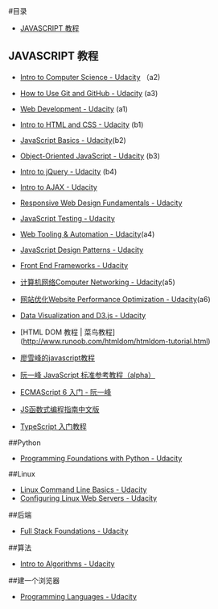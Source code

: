 

#目录
* [JAVASCRIPT 教程](#javascript)




## <a id="javascript"></a> JAVASCRIPT 教程
* [Intro to Computer Science - Udacity](https://classroom.udacity.com/courses/cs101/lessons/48299949/concepts/486985440923) （a2)


* [How to Use Git and GitHub - Udacity](https://classroom.udacity.com/courses/ud775/lessons/2980038599/concepts/29607789240923) (a3)

* [Web Development - Udacity](https://classroom.udacity.com/courses/cs253/lessons/48737165/concepts/487234000923#) (a1)



* [Intro to HTML and CSS - Udacity](https://classroom.udacity.com/courses/ud304/lessons/2617868617/concepts/27713785570923) (b1)

* [JavaScript Basics - Udacity](https://classroom.udacity.com/courses/ud804/lessons/1946788554/concepts/25505685350923)(b2)
* [Object-Oriented JavaScript - Udacity](https://classroom.udacity.com/courses/ud015/lessons/2593668697/concepts/29558186840923#) (b3)
* [Intro to jQuery - Udacity](https://classroom.udacity.com/courses/ud245/lessons/3314378535/concepts/33166386820923) (b4)
* [Intro to AJAX - Udacity](https://classroom.udacity.com/courses/ud110/lessons/3174548544/concepts/31591285700923)
* [Responsive Web Design Fundamentals - Udacity](https://classroom.udacity.com/courses/ud893/lessons/3523969367/concepts/35511291480923)
* [JavaScript Testing - Udacity](https://classroom.udacity.com/courses/ud549/lessons/3769099021/concepts/38461787980923#)

* [Web Tooling & Automation - Udacity](https://classroom.udacity.com/courses/ud892/lessons/5332430837/concepts/53252207760923#)(a4)
* [JavaScript Design Patterns - Udacity](https://classroom.udacity.com/courses/ud989/lessons/3417188540/concepts/33740985840923#)
* [Front End Frameworks - Udacity](https://classroom.udacity.com/courses/ud894/lessons/7084670183/concepts/70005164560923)

* [计算机网络Computer Networking - Udacity](https://classroom.udacity.com/courses/ud436/lessons/3650998775/concepts/6510486210923)(a5)
* [网站优化Website Performance Optimization - Udacity](https://classroom.udacity.com/courses/ud884/lessons/1464158641/concepts/14734291220923#)(a6)
* [Data Visualization and D3.js - Udacity](https://classroom.udacity.com/courses/ud507/lessons/3068848585/concepts/30816389370923#)
* [HTML DOM 教程 | 菜鸟教程]
(http://www.runoob.com/htmldom/htmldom-tutorial.html)
* [廖雪峰的javascript教程](http://www.liaoxuefeng.com/wiki/001434446689867b27157e896e74d51a89c25cc8b43bdb3000/001434501436552e03ec6cc152b4c84959f14d0ea278488000)
* [阮一峰 JavaScript 标准参考教程（alpha）](http://javascript.ruanyifeng.com/grammar/array.html)
* [ECMAScript 6 入门 - 阮一峰](http://es6.ruanyifeng.com/)
* [JS函数式编程指南中文版](https://github.com/llh911001/mostly-adequate-guide-chinese)
* [TypeScript 入门教程](https://github.com/xcatliu/typescript-tutorial)


##Python 
* [Programming Foundations with Python - Udacity](https://classroom.udacity.com/courses/ud036/lessons/990110642/concepts/10079185740923)


##Linux
* [Linux Command Line Basics - Udacity](https://classroom.udacity.com/courses/ud595/lessons/4597278561/concepts/46968695970923#)
* [Configuring Linux Web Servers - Udacity](https://classroom.udacity.com/courses/ud299/lessons/4378692847/concepts/48114089370923)

##后端
* [Full Stack Foundations - Udacity](https://classroom.udacity.com/courses/ud088/lessons/3593308716/concepts/36110092620923#)

##算法

* [Intro to Algorithms - Udacity](https://classroom.udacity.com/courses/cs215/lessons/48747095/concepts/486916070923)

##建一个浏览器

* [Programming Languages - Udacity](https://classroom.udacity.com/courses/cs262/lessons/48699658/concepts/487371230923)